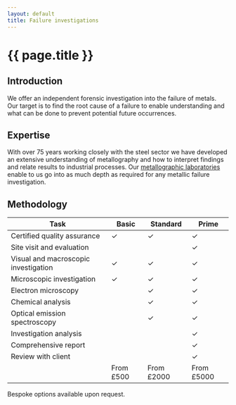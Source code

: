 ```yaml
---
layout: default
title: Failure investigations
---
```


# {{ page.title }}

## Introduction 

We offer an independent forensic investigation into the failure of metals.  Our target is to find the root cause of a failure to enable understanding and what can be done to prevent potential future occurrences. 

## Expertise 

With over 75 years working closely with the steel sector we have developed an extensive understanding of metallography and how to interpret findings and relate results to industrial processes.  Our [metallographic laboratories](https://www.mpiuk.com/laboratories-metallography.htm) enable to us go into as much depth as required for any metallic failure investigation.  

## Methodology 

| Task | Basic | Standard | Prime |
| --- | --- | --- | --- |
| Certified quality assurance | ✓ | ✓ | ✓ |
| Site visit and evaluation | | | ✓ ||
| Visual and macroscopic investigation | ✓ | ✓ | ✓ ||
| Microscopic investigation | ✓ | ✓ | ✓ ||
| Electron microscopy | | ✓ | ✓ ||
| Chemical analysis | | ✓ | ✓ ||
| Optical emission spectroscopy | | ✓ | ✓ ||
| Investigation analysis | | | ✓ ||
| Comprehensive report | | | ✓ || 
| Review with client | | | ✓ ||
| | From £500 | From £2000 | From £5000 |

Bespoke options available upon request.
